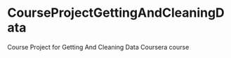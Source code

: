 CourseProjectGettingAndCleaningData
===================================

Course Project for Getting And Cleaning Data Coursera course
